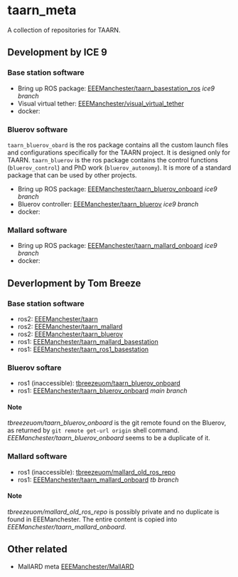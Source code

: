 # taarn_meta
A collection of repositories for TAARN.

## Development by ICE 9
### Base station software
- Bring up ROS package: [EEEManchester/taarn_basestation_ros](https://github.com/EEEManchester/taarn_basestation_ros/tree/ice9) _ice9 branch_
- Visual virtual tether: [EEEManchester/visual_virtual_tether](https://github.com/EEEManchester/visual_virtual_tether)
- docker:
### Bluerov software
`taarn_bluerov_obard` is the ros package contains all the custom launch files and configurations specifically for the TAARN project. It is designed only for TAARN.
`taarn_bluerov` is the ros package contains the control functions (`bluerov_control`) and PhD work (`bluerov_autonomy`). It is more of a standard package that can be used by other projects.
- Bring up ROS package: [EEEManchester/taarn_bluerov_onboard](https://github.com/EEEManchester/taarn_bluerov_onboard/tree/ice9) _ice9 branch_
- Bluerov controller: [EEEManchester/taarn_bluerov](https://github.com/EEEManchester/taarn_bluerov/tree/ice9) _ice9 branch_
- docker:
### Mallard software
- Bring up ROS package: [EEEManchester/taarn_mallard_onboard](https://github.com/EEEManchester/taarn_mallard_onboard/tree/ice9) _ice9 branch_
- docker:

## Deverlopment by Tom Breeze
### Base station software
- ros2: [EEEManchester/taarn](https://github.com/EEEManchester/taarn)
- ros2: [EEEManchester/taarn_mallard](https://github.com/EEEManchester/taarn_mallard/)
- ros2: [EEEManchester/taarn_bluerov](https://github.com/EEEManchester/taarn_bluerov)
- ros1: [EEEManchester/taarn_mallard_basestation](https://github.com/EEEManchester/taarn_mallard_basestation)
- ros1: [EEEManchester/taarn_ros1_basestation](https://github.com/EEEManchester/taarn_ros1_basestation)
### Bluerov softare
- ros1 (inaccessible): [tbreezeuom/taarn_bluerov_onboard](https://github.com/tbreezeuom/taarn_bluerov_onboard/)
- ros1: [EEEManchester/taarn_bluerov_onboard](https://github.com/EEEManchester/taarn_bluerov_onboard/tree/main) _main branch_
#### Note
_tbreezeuom/taarn_bluerov_onboard_ is the git remote found on the Bluerov, as returned by `git remote get-url origin` shell command. _EEEManchester/taarn_bluerov_onboard_ seems to be a duplicate of it.
### Mallard software
- ros1 (inaccessible): [tbreezeuom/mallard_old_ros_repo](https://github.com/tbreezeuom/mallard_old_ros_repo)
- ros1: [EEEManchester/taarn_mallard_onboard](https://github.com/EEEManchester/taarn_mallard_onboard/tree/tb) _tb branch_
#### Note
_tbreezeuom/mallard_old_ros_repo_ is possibly private and no duplicate is found in EEEManchester. The entire content is copied into _EEEManchester/taarn_mallard_onboard_.

## Other related
- MallARD meta [EEEManchester/MallARD](https://github.com/EEEManchester/MallARD)
